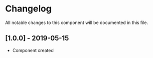 # Changelog
All notable changes to this component will be documented in this file.

## [1.0.0] - 2019-05-15
- Component created
